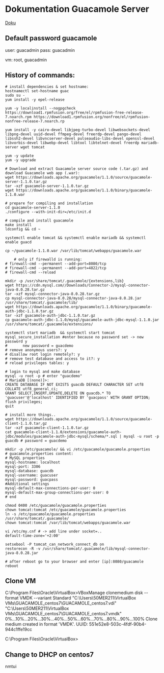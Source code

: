 # Dokumentation Guacamole Server
<a href="https://www.byteprotips.com/post/apache-guacamole-1-1-0-install-guide">Doku</a>
## Default password guacamole

user: guacadmin
pass: guacadmin

vm: root, guacadmin
## History of commands:
```:
# install dependencies & set hostname:
hostnamectl set-hostname guac
sudo su -
yum install -y epel-release

yum -y localinstall --nogpgcheck https://download1.rpmfusion.org/free/el/rpmfusion-free-release-7.noarch.rpm https://download1.rpmfusion.org/nonfree/el/rpmfusion-nonfree-release-7.noarch.rp

yum install -y cairo-devel libjpeg-turbo-devel libwebsockets-devel libpng-devel uuid-devel ffmpeg-devel freerdp-devel pango-devel libssh2-devel libvncserver-devel pulseaudio-libs-devel openssl-devel libvorbis-devel libwebp-devel libtool libtelnet-devel freerdp mariadb-server wget tomcat

yum -y update
yum -y upgrade

# Download and extract Guacamole server source code (.tar.gz) and download Guacamole web app (.war):
wget https://downloads.apache.org/guacamole/1.1.0/source/guacamole-server-1.1.0.tar.gz
tar -xzf guacamole-server-1.1.0.tar.gz
wget https://downloads.apache.org/guacamole/1.1.0/binary/guacamole-1.1.0.war

# prepare for compiling and installation
cd guacamole-server-1.1.0
./configure --with-init-dir=/etc/init.d

# compile and install guacamole
make install
ldconfig && cd ~

systemctl enable tomcat && systemctl enable mariadb && systemctl enable guacd

cp ~/guacamole-1.1.0.war /var/lib/tomcat/webapps/guacamole.war

    # only if firewalld is running:
# firewall-cmd --permanent --add-port=8080/tcp
# firewall-cmd --permanent --add-port=4822/tcp
# firewall-cmd --reload

mkdir -p /usr/share/tomcat/.guacamole/{extensions,lib}
wget https://cdn.mysql.com//Downloads/Connector-J/mysql-connector-java-8.0.28.tar.gz
tar -xzf mysql-connector-java-8.0.28.tar.gz
cp mysql-connector-java-8.0.28/mysql-connector-java-8.0.28.jar /usr/share/tomcat/.guacamole/lib/
wget https://downloads.apache.org/guacamole/1.1.0/binary/guacamole-auth-jdbc-1.1.0.tar.gz
tar -xzf guacamole-auth-jdbc-1.1.0.tar.gz
cp guacamole-auth-jdbc-1.1.0/mysql/guacamole-auth-jdbc-mysql-1.1.0.jar /usr/share/tomcat/.guacamole/extensions/

systemctl start mariadb  && systemctl start tomcat
mysql_secure_installation #enter because no password set -> new password y
#       new password = guacdemo
# remove anonymous users?: y
# disallow root login remotely?: y
# remove test database and access to it?: y
# reload privileges tables: y

# login to mysql and make database
mysql -u root -p # enter "guacdemo"
# MariaDB [(none)]>:
CREATE DATABASE IF NOT EXISTS guacdb DEFAULT CHARACTER SET utf8 COLLATE utf8_general_ci;
GRANT SELECT,INSERT,UPDATE,DELETE ON guacdb.* TO 'guacuser'@'localhost' IDENTIFIED BY 'guacpass' WITH GRANT OPTION;
flush privileges;
quit

# install more things..
wget https://downloads.apache.org/guacamole/1.1.0/source/guacamole-client-1.1.0.tar.gz
tar -xzf guacamole-client-1.1.0.tar.gz
cat guacamole-client-1.1.0/extensions/guacamole-auth-jdbc/modules/guacamole-auth-jdbc-mysql/schema/*.sql | mysql -u root -p guacdb # password = guacdemo

mkdir -p /etc/guacamole/ && vi /etc/guacamole/guacamole.properties
# guacamole.properties content:
# MySQL properties
mysql-hostname: localhost
mysql-port: 3306
mysql-database: guacdb
mysql-username: guacuser
mysql-password: guacpass
#Additional settings
mysql-default-max-connections-per-user: 0
mysql-default-max-group-connections-per-user: 0
# end

chmod 0400 /etc/guacamole/guacamole.properties
chown tomcat:tomcat /etc/guacamole/guacamole.properties
ln -s /etc/guacamole/guacamole.properties /usr/share/tomcat/.guacamole/
chown tomcat:tomcat /var/lib/tomcat/webapps/guacamole.war

vi /etc/my.cnf # -> add line under socket=..
default-time-zone='+2:00'

setsebool -P tomcat_can_network_connect_db on
restorecon -R -v /usr/share/tomcat/.guacamole/lib/mysql-connector-java-8.0.28.jar

# after reboot go to your browser and enter [ip]:8080/guacamole
reboot

```

## Clone VM
C:\Program Files\Oracle\VirtualBox>VBoxManage clonemedium disk --format VMDK --variant Standard "C:\Users\50MER211\VirtualBox VMs\GUACAMOLE_centos7\GUACAMOLE_centos7.vdi" "C:\Users\50MER211\VirtualBox VMs\GUACAMOLE_centos7\GUACAMOLE_centos7.vmdk"
0%...10%...20%...30%...40%...50%...60%...70%...80%...90%...100%
Clone medium created in format 'VMDK'. UUID: 551e52e8-503c-4fdf-90b4-944c1ffe19cc

C:\Program Files\Oracle\VirtualBox>
## Change to DHCP on centos7
nmtui
